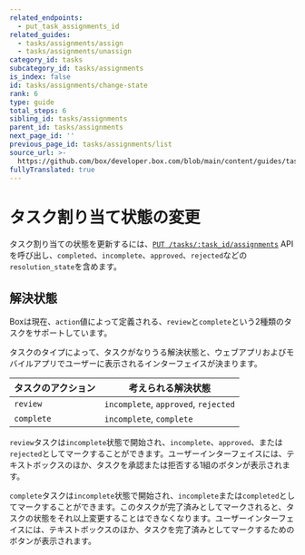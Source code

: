 ```yaml
---
related_endpoints:
  - put_task_assignments_id
related_guides:
  - tasks/assignments/assign
  - tasks/assignments/unassign
category_id: tasks
subcategory_id: tasks/assignments
is_index: false
id: tasks/assignments/change-state
rank: 6
type: guide
total_steps: 6
sibling_id: tasks/assignments
parent_id: tasks/assignments
next_page_id: ''
previous_page_id: tasks/assignments/list
source_url: >-
  https://github.com/box/developer.box.com/blob/main/content/guides/tasks/assignments/6-change-state.md
fullyTranslated: true
---
```

# タスク割り当て状態の変更

タスク割り当ての状態を更新するには、[`PUT /tasks/:task_id/assignments`](e://put_task_assignments_id) APIを呼び出し、`completed`、`incomplete`、`approved`、`rejected`などの`resolution_state`を含めます。

<Samples id="put_task_assignments_id">

</Samples>

## 解決状態

Boxは現在、`action`値によって定義される、`review`と`complete`という2種類のタスクをサポートしています。

タスクのタイプによって、タスクがなりうる解決状態と、ウェブアプリおよびモバイルアプリでユーザーに表示されるインターフェイスが決まります。

| タスクのアクション  | 考えられる解決状態                            |
| ---------- | ------------------------------------ |
| `review`   | `incomplete`, `approved`, `rejected` |
| `complete` | `incomplete`, `complete`             |

`review`タスクは`incomplete`状態で開始され、`incomplete`、`approved`、または`rejected`としてマークすることができます。ユーザーインターフェイスには、テキストボックスのほか、タスクを承認または拒否する1組のボタンが表示されます。

`complete`タスクは`incomplete`状態で開始され、`incomplete`または`completed`としてマークすることができます。このタスクが完了済みとしてマークされると、タスクの状態をそれ以上変更することはできなくなります。ユーザーインターフェイスには、テキストボックスのほか、タスクを完了済みとしてマークするためのボタンが表示されます。

